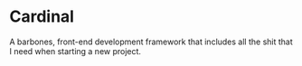 Cardinal
========

A barbones, front-end development framework that includes all the shit that I need when starting a new project.